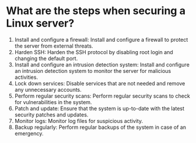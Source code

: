 # What are the steps when securing a Linux server?

1. Install and configure a firewall: Install and configure a firewall to protect the server from external threats.
2. Harden SSH: Harden the SSH protocol by disabling root login and changing the default port.
3. Install and configure an intrusion detection system: Install and configure an intrusion detection system to monitor the server for malicious activities.
4. Lock down services: Disable services that are not needed and remove any unnecessary accounts.
5. Perform regular security scans: Perform regular security scans to check for vulnerabilities in the system.
6. Patch and update: Ensure that the system is up-to-date with the latest security patches and updates.
7. Monitor logs: Monitor log files for suspicious activity.
8. Backup regularly: Perform regular backups of the system in case of an emergency.
